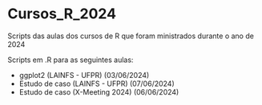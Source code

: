 # Cursos_R_2024
Scripts das aulas dos cursos de R que foram ministrados durante o ano de 2024

Scripts em .R para as seguintes aulas:

- ggplot2 (LAINFS - UFPR) (03/06/2024)
- Estudo de caso (LAINFS - UFPR) (07/06/2024)
- Estudo de caso (X-Meeting 2024) (06/06/2024)
